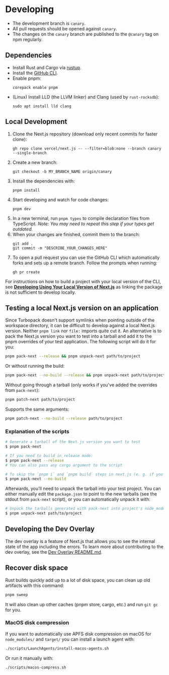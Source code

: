 # Developing

- The development branch is `canary`.
- All pull requests should be opened against `canary`.
- The changes on the `canary` branch are published to the `@canary` tag on npm regularly.

## Dependencies

- Install Rust and Cargo via [rustup](https://rustup.rs).
- Install the [GitHub CLI](https://github.com/cli/cli#installation).
- Enable pnpm:
  ```
  corepack enable pnpm
  ```
- (Linux) Install LLD (the LLVM linker) and Clang (used by `rust-rocksdb`):
  ```
  sudo apt install lld clang
  ```

## Local Development

1. Clone the Next.js repository (download only recent commits for faster clone):
   ```
   gh repo clone vercel/next.js -- --filter=blob:none --branch canary --single-branch
   ```
1. Create a new branch:
   ```
   git checkout -b MY_BRANCH_NAME origin/canary
   ```
1. Install the dependencies with:
   ```
   pnpm install
   ```
1. Start developing and watch for code changes:
   ```
   pnpm dev
   ```
1. In a new terminal, run `pnpm types` to compile declaration files from
   TypeScript.
   _Note: You may need to repeat this step if your types get outdated._
1. When your changes are finished, commit them to the branch:
   ```
   git add .
   git commit -m "DESCRIBE_YOUR_CHANGES_HERE"
   ```
1. To open a pull request you can use the GitHub CLI which automatically forks and sets up a remote branch. Follow the prompts when running:
   ```
   gh pr create
   ```

For instructions on how to build a project with your local version of the CLI,
see **[Developing Using Your Local Version of Next.js](./developing-using-local-app.md)** as linking the package is not sufficient to develop locally.

## Testing a local Next.js version on an application

Since Turbopack doesn't support symlinks when pointing outside of the workspace directory, it can be difficult to develop against a local Next.js version. Neither `pnpm link` nor `file:` imports quite cut it. An alternative is to pack the Next.js version you want to test into a tarball and add it to the pnpm overrides of your test application. The following script will do it for you:

```bash
pnpm pack-next --release && pnpm unpack-next path/to/project
```

Or without running the build:

```bash
pnpm pack-next --no-build --release && pnpm unpack-next path/to/project
```

Without going through a tarball (only works if you've added the overrides from `pack-next`):

```bash
pnpm patch-next path/to/project
```

Supports the same arguments:

```bash
pnpm patch-next --no-build --release path/to/project
```

### Explanation of the scripts

```bash
# Generate a tarball of the Next.js version you want to test
$ pnpm pack-next

# If you need to build in release mode:
$ pnpm pack-next --release
# You can also pass any cargo argument to the script

# To skip the `pnpm i` and `pnpm build` steps in next.js (e. g. if you are running `pnpm dev`)
$ pnpm pack-next --no-build
```

Afterwards, you'll need to unpack the tarball into your test project. You can either manually edit the `package.json` to point to the new tarballs (see the stdout from `pack-next` script), or you can automatically unpack it with:

```bash
# Unpack the tarballs generated with pack-next into project's node_modules
$ pnpm unpack-next path/to/project
```

## Developing the Dev Overlay

The dev overlay is a feature of Next.js that allows you to see the internal state of the app including the errors. To learn more about contributing to the dev overlay, see the [Dev Overlay README.md](../../packages/next/src/client/components/react-dev-overlay/README.md).

## Recover disk space

Rust builds quickly add up to a lot of disk space, you can clean up old artifacts with this command:

```bash
pnpm sweep
```

It will also clean up other caches (pnpm store, cargo, etc.) and run `git gc` for you.

### MacOS disk compression

If you want to automatically use APFS disk compression on macOS for `node_modules/` and `target/` you can install a launch agent with:

```bash
./scripts/LaunchAgents/install-macos-agents.sh
```

Or run it manually with:

```bash
./scripts/macos-compress.sh
```
